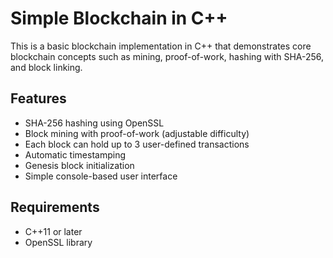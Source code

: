 # Simple Blockchain in C++

This is a basic blockchain implementation in C++ that demonstrates core blockchain concepts such as mining, proof-of-work, hashing with SHA-256, and block linking.

## Features

- SHA-256 hashing using OpenSSL
- Block mining with proof-of-work (adjustable difficulty)
- Each block can hold up to 3 user-defined transactions
- Automatic timestamping
- Genesis block initialization
- Simple console-based user interface

## Requirements

- C++11 or later
- OpenSSL library

